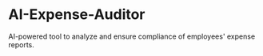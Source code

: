 # AI-Expense-Auditor
AI-powered tool to analyze and ensure compliance of employees' expense reports.
